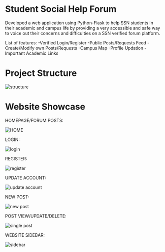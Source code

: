 # Student Social Help Forum

Developed a web application using Python-Flask to help SSN students in their academic and campus life by providing a very accessible and safe way to voice out their concerns and difficulties on a SSN verified forum platform.

List of features:
  -Verified Login/Register
  -Public Posts/Requests Feed
  -Create/Modify own Posts/Requests
  -Campus Map
  -Profile Updation
  -Important Academic Links

# Project Structure
![structure](https://user-images.githubusercontent.com/87352664/190674754-5c8712a9-56e3-49f6-b96d-ac9b3e627752.png)

# Website Showcase

HOMEPAGE/FORUM POSTS:


![HOME](https://user-images.githubusercontent.com/87352664/190675349-4c8685ab-73ed-40c8-9ca4-9b4f2723fb87.png)

LOGIN:


![login](https://user-images.githubusercontent.com/87352664/190675379-4f844695-ee9c-49a3-8e32-9c61c26397f5.png)

REGISTER:


![register](https://user-images.githubusercontent.com/87352664/190675403-13e90d4e-d369-4239-9436-d7d8cceb2157.png)

UPDATE ACCOUNT:


![update account](https://user-images.githubusercontent.com/87352664/190675473-d94cfaa0-5c7f-4961-bd4e-109f880e7291.png)

NEW POST: 


![new post](https://user-images.githubusercontent.com/87352664/190675500-c60a9b11-0429-49c5-9780-f2b80308348d.png)

POST VIEW/UPDATE/DELETE:


![single post](https://user-images.githubusercontent.com/87352664/190675529-09e2553d-6a6b-4a2c-853a-1428b3843e83.png)

WEBSITE SIDEBAR: 


![sidebar](https://user-images.githubusercontent.com/87352664/190675607-87fa348a-7fb4-45a0-b85a-5082d912dff5.png)

